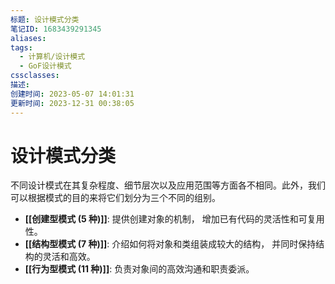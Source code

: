 ```yaml
---
标题: 设计模式分类
笔记ID: 1683439291345
aliases: 
tags:
  - 计算机/设计模式
  - GoF设计模式
cssclasses: 
描述: 
创建时间: 2023-05-07 14:01:31
更新时间: 2023-12-31 00:38:05
---
```


# 设计模式分类

不同设计模式在其复杂程度、细节层次以及应用范围等方面各不相同。此外，我们可以根据模式的目的来将它们划分为三个不同的组别。

- **[[创建型模式 (5 种)]]**: 提供创建对象的机制， 增加已有代码的灵活性和可复用性。
- **[[结构型模式 (7 种)]]**: 介绍如何将对象和类组装成较大的结构， 并同时保持结构的灵活和高效。
- **[[行为型模式 (11 种)]]**: 负责对象间的高效沟通和职责委派。
